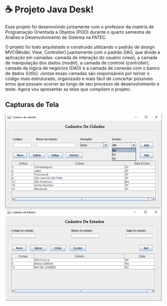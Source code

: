 # ☕ Projeto Java Desk!

Esse projeto foi desenvolvido juntamente com o professor da matéria de Programação Orientada a Objetos (POO) durante o quarto semestre de Análise e Desenvolvimento de Sistema na FATEC. 

O projeto foi todo arquitetado e construido utilizando o padrão de design MVC(Model, View, Controller) juantamente com o padrão DAO, que divide a aplicação em camadas: camada de interação do usuário (view), a camada de manipulação dos dados (model), a camada de controle (controller), camada da lógica de negócios (DAO) e a camada de conexão com o banco de dados (Utils).
Juntas essas camadas são responsáveis por tornar o código mais estruturado, organizado e mais fácil de concertar possíveis erros que possam ocorrer ao longo de seu processo de desenvolvimento e teste. Agora vou apresentar as telas que compõem o projeto:

## Capturas de Tela

![Tela Cadastro de Cidades](imagens/Cadastro%20Cidade.png)
![Tela Cadastro de Estados](imagens/Cadastro%20Estados.png)
